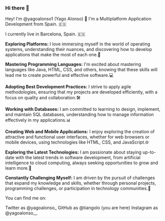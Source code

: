 ### Hi there 👋
Hey! I'm @yagoalonso1 (Yago Alonso) 👋
I'm a Multiplatform Application Development from Spain. 🇪🇸​

I currently live in Barcelona, Spain. 🇪🇸​

**Exploring Platforms:** I love immersing myself in the world of operating systems, understanding their nuances, and discovering how to develop applications that make the most of each one.📱

**Mastering Programming Languages:** I'm excited about mastering languages like Java, HTML, CSS, and others, knowing that these skills will lead me to create powerful and effective software.💻 

**Adopting Best Development Practices:** I strive to apply agile methodologies, ensuring that my projects are developed efficiently, with a focus on quality and collaboration.🛠️ 

**Working with Databases:** I am committed to learning to design, implement, and maintain SQL databases, understanding how to manage information effectively in my applications.📊 

**Creating Web and Mobile Applications:** I enjoy exploring the creation of attractive and functional user interfaces, whether for web browsers or mobile devices, using technologies like HTML, CSS, and JavaScript.🌐 

**Exploring the Latest Technologies:** I am passionate about staying up-to-date with the latest trends in software development, from artificial intelligence to cloud computing, always seeking opportunities to grow and learn more.🔧 

**Constantly Challenging Myself:** I am driven by the pursuit of challenges that expand my knowledge and skills, whether through personal projects, programming challenges, or participation in technology communities.🌟 




You can find me on:


Twitter as @yagoalonso_
GitHub as @tiangolo (you are here)
Instagram as @yagoalonso__
